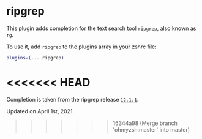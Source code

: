 # ripgrep

This plugin adds completion for the text search tool [`ripgrep`](https://github.com/BurntSushi/ripgrep), also known as `rg`.

To use it, add `ripgrep` to the plugins array in your zshrc file:

```zsh
plugins=(... ripgrep)
```
<<<<<<< HEAD
=======

Completion is taken from the ripgrep release [`12.1.1`](https://github.com/BurntSushi/ripgrep/releases/tag/12.1.1).

Updated on April 1st, 2021.
>>>>>>> 16344a98 (Merge branch 'ohmyzsh:master' into master)
